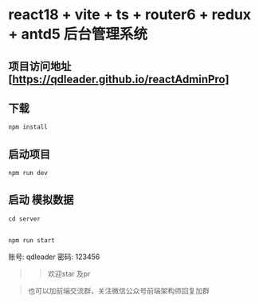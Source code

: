 # react18 + vite + ts + router6 + redux + antd5 后台管理系统

## 项目访问地址[https://qdleader.github.io/reactAdminPro]



## 下载 
```javascript
npm install
```

## 启动项目
```javascript
npm run dev
```


## 启动 模拟数据
```javascript
cd server


npm run start
```



账号: qdleader
密码: 123456


>> 欢迎star 及pr

>  也可以加前端交流群，关注微信公众号前端架构师回复加群


